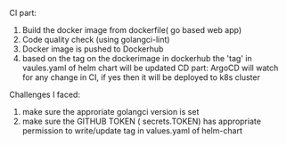 CI part:
 1. Build the docker image from dockerfile( go based web app)
 2. Code quality check (using golangci-lint)
 3. Docker image is pushed to Dockerhub
 4. based on the tag on the dockerimage in dockerhub the 'tag' in vaules.yaml of helm chart will be updated 
CD part:
  ArgoCD will watch for any change in CI, if yes then it will be deployed to k8s cluster

Challenges I faced:
1. make sure the approriate golangci version is set
2. make sure the GITHUB TOKEN ( secrets.TOKEN) has appropriate permission to write/update tag in values.yaml of helm-chart
